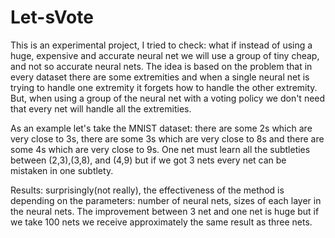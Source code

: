 # Let-sVote

This is an experimental project, I tried to check: what if instead of using a huge, 
expensive and accurate neural net we will use a group of tiny cheap, and not so accurate neural nets.
The idea is based on the problem that in every dataset there are some extremities and when a single
neural net is trying to handle one extremity it forgets how to handle the other extremity. But,
when using a group of the neural net with a voting policy we don't need that every net will handle all the extremities.

As an example let's take the MNIST dataset: there are some 2s which are very close to 3s, there are some 3s which are very close to 8s 
and there are some 4s which are very close to 9s. One net must learn all the subtleties between (2,3),(3,8), and (4,9) but if we got 3 nets
every net can be mistaken in one subtlety.

Results: surprisingly(not really), the effectiveness of the method is depending on the parameters: number of neural nets, sizes of each layer in the neural nets.
The improvement between 3 net and one net is huge but if we take 100 nets we receive approximately the same result as three nets.
